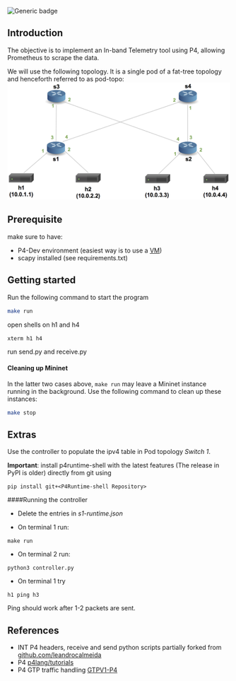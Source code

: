 ![Generic badge](https://img.shields.io/badge/PythonVersions-3.8-green.svg)

## Introduction

The objective is to implement an In-band Telemetry tool using P4, allowing Prometheus to scrape the data.

We will use the following topology. It is a single
pod of a fat-tree topology and henceforth referred to as pod-topo:
![pod-topo](./pod-topo/pod-topo.png)

## Prerequisite
make sure to have:
* P4-Dev environment (easiest way is to use a [VM](https://drive.google.com/file/d/13SwWBEnApknu84fG9otwbL5NC78tut-d/view))
* scapy installed (see requirements.txt)

## Getting started
Run the following command to start the program
```bash
make run
```
open shells on h1 and h4
```bash
xterm h1 h4
```

run send.py and receive.py

#### Cleaning up Mininet

In the latter two cases above, `make run` may leave a Mininet instance
running in the background. Use the following command to clean up
these instances:

```bash
make stop
```

## Extras
Use the controller to populate the ipv4 table in Pod topology _Switch 1_.

**Important**: install p4runtime-shell with the latest features (The release in PyPI is older) directly from git using
```
pip install git+<P4Runtime-shell Repository>
```

####Running the controller
* Delete the entries in _s1-runtime.json_




* On terminal 1 run:
```
make run
```
* On terminal 2 run:
```
python3 controller.py
```

* On terminal 1 try
```
h1 ping h3
```

Ping should work after 1-2 packets are sent.
## References
* INT P4 headers, receive and send python scripts partially forked from [github.com/leandrocalmeida](https://github.com/leandrocalmeida/P4)
* P4 [p4lang/tutorials](https://github.com/p4lang/tutorials)
* P4 GTP traffic handling [GTPV1-P4](https://github.com/Dscano/GTPV1-P4.git)